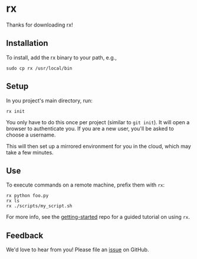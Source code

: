 # rx

Thanks for downloading rx!

## Installation

To install, add the rx binary to your path, e.g.,

```
sudo cp rx /usr/local/bin
```

## Setup

In you project's main directory, run:

```
rx init
```

You only have to do this once per project (similar to `git init`). It will
open a browser to authenticate you. If you are a new user, you'll be asked to
choose a username.

This will then set up a mirrored environment for you in the cloud, which may
take a few minutes.

## Use

To execute commands on a remote machine, prefix them with `rx`:

```
rx python foo.py
rx ls
rx ./scripts/my_script.sh
```

For more info, see the
[getting-started](https://www.github.com/run-rx/getting-started) repo for a
guided tutorial on using `rx`.

## Feedback

We'd love to hear from you! Please file an
[issue](https://www.github.com/run-rx/rx/issues) on GitHub.
